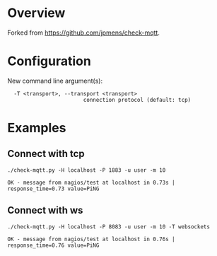 # Overview

Forked from https://github.com/jpmens/check-mqtt.

# Configuration

New command line argument(s):

```
  -T <transport>, --transport <transport>
                        connection protocol (default: tcp)
```

# Examples

## Connect with tcp 

```
./check-mqtt.py -H localhost -P 1883 -u user -m 10

OK - message from nagios/test at localhost in 0.73s | response_time=0.73 value=PiNG
```

## Connect with ws 

```
./check-mqtt.py -H localhost -P 8083 -u user -m 10 -T websockets

OK - message from nagios/test at localhost in 0.76s | response_time=0.76 value=PiNG
```
